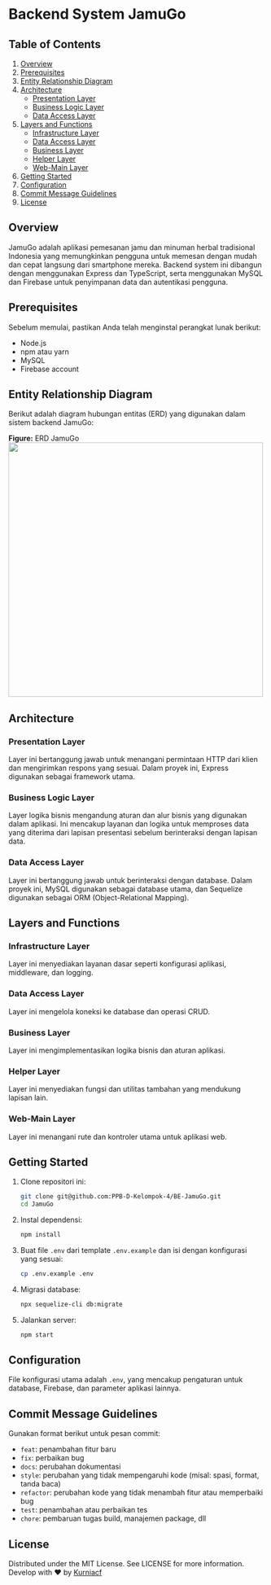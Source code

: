 # Backend System JamuGo

## Table of Contents

1. [Overview](#overview)
2. [Prerequisites](#prerequisites)
3. [Entity Relationship Diagram](#entity-relationship-diagram)
4. [Architecture](#architecture)
   - [Presentation Layer](#presentation-layer)
   - [Business Logic Layer](#business-logic-layer)
   - [Data Access Layer](#data-access-layer)
5. [Layers and Functions](#layers-and-functions)
   - [Infrastructure Layer](#infrastructure-layer)
   - [Data Access Layer](#data-access-layer)
   - [Business Layer](#business-layer)
   - [Helper Layer](#helper-layer)
   - [Web-Main Layer](#web-main-layer)
6. [Getting Started](#getting-started)
7. [Configuration](#configuration)
8. [Commit Message Guidelines](#commit-message-guidelines)
9. [License](#license)

## Overview

JamuGo adalah aplikasi pemesanan jamu dan minuman herbal tradisional Indonesia yang memungkinkan pengguna untuk memesan dengan mudah dan cepat langsung dari smartphone mereka.
Backend system ini dibangun dengan menggunakan Express dan TypeScript, serta menggunakan MySQL dan Firebase untuk penyimpanan data dan autentikasi pengguna.

## Prerequisites

Sebelum memulai, pastikan Anda telah menginstal perangkat lunak berikut:

- Node.js
- npm atau yarn
- MySQL
- Firebase account

## Entity Relationship Diagram

Berikut adalah diagram hubungan entitas (ERD) yang digunakan dalam sistem backend JamuGo:

**Figure:** ERD JamuGo</br>
<img src="https://github.com/kurniacf/PBB_Task-8_Firebase_Simple_Auth/assets/70510279/f747112e-42e6-4298-891d-5cc1ed5f6a87" width="500"/>

## Architecture

### Presentation Layer

Layer ini bertanggung jawab untuk menangani permintaan HTTP dari klien dan mengirimkan respons yang sesuai. Dalam proyek ini, Express digunakan sebagai framework utama.

### Business Logic Layer

Layer logika bisnis mengandung aturan dan alur bisnis yang digunakan dalam aplikasi. Ini mencakup layanan dan logika untuk memproses data yang diterima dari lapisan presentasi sebelum berinteraksi dengan lapisan data.

### Data Access Layer

Layer ini bertanggung jawab untuk berinteraksi dengan database. Dalam proyek ini, MySQL digunakan sebagai database utama, dan Sequelize digunakan sebagai ORM (Object-Relational Mapping).

## Layers and Functions

### Infrastructure Layer

Layer ini menyediakan layanan dasar seperti konfigurasi aplikasi, middleware, dan logging.

### Data Access Layer

Layer ini mengelola koneksi ke database dan operasi CRUD.

### Business Layer

Layer ini mengimplementasikan logika bisnis dan aturan aplikasi.

### Helper Layer

Layer ini menyediakan fungsi dan utilitas tambahan yang mendukung lapisan lain.

### Web-Main Layer

Layer ini menangani rute dan kontroler utama untuk aplikasi web.

## Getting Started

1. Clone repositori ini:

   ```bash
   git clone git@github.com:PPB-D-Kelompok-4/BE-JamuGo.git
   cd JamuGo
   ```

2. Instal dependensi:

   ```bash
   npm install
   ```

3. Buat file `.env` dari template `.env.example` dan isi dengan konfigurasi yang sesuai:

   ```bash
   cp .env.example .env
   ```

4. Migrasi database:

   ```bash
   npx sequelize-cli db:migrate
   ```

5. Jalankan server:

   ```bash
   npm start
   ```

## Configuration

File konfigurasi utama adalah `.env`, yang mencakup pengaturan untuk database, Firebase, dan parameter aplikasi lainnya.

## Commit Message Guidelines

Gunakan format berikut untuk pesan commit:

- `feat`: penambahan fitur baru
- `fix`: perbaikan bug
- `docs`: perubahan dokumentasi
- `style`: perubahan yang tidak mempengaruhi kode (misal: spasi, format, tanda baca)
- `refactor`: perubahan kode yang tidak menambah fitur atau memperbaiki bug
- `test`: penambahan atau perbaikan tes
- `chore`: pembaruan tugas build, manajemen package, dll

## License

Distributed under the MIT License. See LICENSE for more information. Develop with ❤️ by [Kurniacf](https://github.com/kurniacf)
